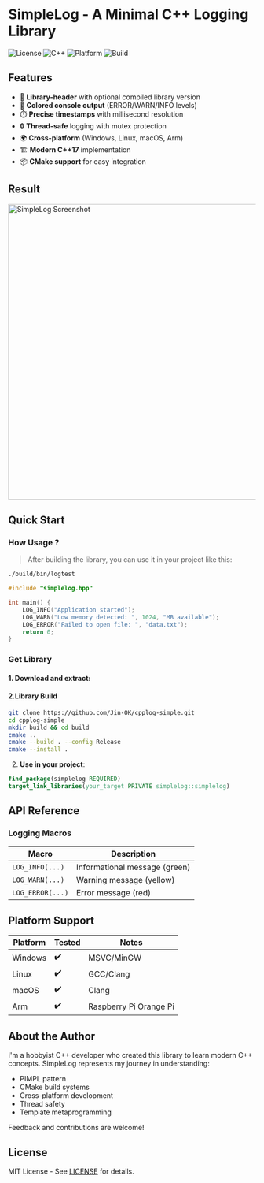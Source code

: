 # SimpleLog - A Minimal C++ Logging Library

![License](https://img.shields.io/badge/License-MIT-blue.svg)
![C++](https://img.shields.io/badge/C++-17+-brightgreen.svg)
![Platform](https://img.shields.io/badge/Platform-Windows%20%7C%20Linux%20%7C%20macOS%20%7C%20Arm-lightgrey.svg)
![Build](https://img.shields.io/badge/Build-CMake-success.svg)

## Features

- 🚀 **Library-header** with optional compiled library version
- 🎨 **Colored console output** (ERROR/WARN/INFO levels)
- ⏱️ **Precise timestamps** with millisecond resolution
- 🔒 **Thread-safe** logging with mutex protection
- 🌍 **Cross-platform** (Windows, Linux, macOS, Arm)
- 🏗️ **Modern C++17** implementation
- 📦 **CMake support** for easy integration

## Result
<img src=".git\simplelog\test.png" alt="SimpleLog Screenshot" width="600"/>

## Quick Start

### How Usage ? 
> After building the library, you can use it in your project like this:
```bash
./build/bin/logtest
```

```cpp
#include "simplelog.hpp"

int main() {
    LOG_INFO("Application started");
    LOG_WARN("Low memory detected: ", 1024, "MB available");
    LOG_ERROR("Failed to open file: ", "data.txt");
    return 0;
}
```

### Get Library
#### 1. **Download and extract**:

#### 2.Library Build
```bash
git clone https://github.com/Jin-OK/cpplog-simple.git
cd cpplog-simple
mkdir build && cd build
cmake .. 
cmake --build . --config Release
cmake --install .
```

2. **Use in your project**:
```cmake
find_package(simplelog REQUIRED)
target_link_libraries(your_target PRIVATE simplelog::simplelog)
```

## API Reference

### Logging Macros
| Macro | Description |
|-------|-------------|
| `LOG_INFO(...)` | Informational message (green) |
| `LOG_WARN(...)` | Warning message (yellow) |
| `LOG_ERROR(...)` | Error message (red) |


## Platform Support

| Platform | Tested | Notes |
|----------|--------|-------|
| Windows  | ✔️ | MSVC/MinGW |
| Linux    | ✔️ | GCC/Clang |
| macOS    | ✔️ | Clang |
| Arm      | ✔️ | Raspberry Pi Orange Pi |

## About the Author

I'm a hobbyist C++ developer who created this library to learn modern C++ concepts. SimpleLog represents my journey in understanding:

- PIMPL pattern
- CMake build systems
- Cross-platform development
- Thread safety
- Template metaprogramming

Feedback and contributions are welcome!

## License

MIT License - See [LICENSE](LICENSE) for details.

